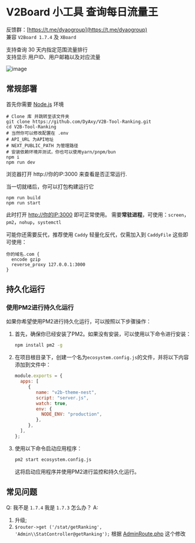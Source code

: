 # V2Board 小工具 查询每日流量王

反馈群：[https://t.me/dyaogroup](https://t.me/dyaogroup)  
兼容 `V2Board 1.7.4` 及 `XBoard`  

支持查询 30 天内指定范围流量排行  
支持显示 用户ID、用户邮箱以及对应流量  

![image](https://s3.haruka.cloud/images/20240826-171730.png)

## 常规部署

首先你需要 [Node.js](https://nodejs.org/en/download/package-manager/all) 环境

```
# Clone 库 并跳转至该文件夹
git clone https://github.com/DyAxy/V2B-Tool-Ranking.git
cd V2B-Tool-Ranking
# 当然你可以修改配置在 .env
# API_URL 为API地址
# NEXT_PUBLIC_PATH 为管理路径
# 安装依赖环境并测试，你也可以使用yarn/pnpm/bun
npm i
npm run dev
```

浏览器打开 http://你的IP:3000 来查看是否正常运行.

当一切就绪后，你可以打包构建运行它

```
npm run build
npm run start
```

此时打开 [http://你的IP:3000](http://你的IP:3000/) 即可正常使用。
需要**常驻进程**，可使用：`screen`，`pm2`，`nohup`，`systemctl`

可能你还需要反代，推荐使用 `Caddy` 轻量化反代，仅需加入到 `CaddyFile` 这些即可使用：

```
你的域名.com {
  encode gzip
  reverse_proxy 127.0.0.1:3000
}
```

## 持久化运行

### 使用PM2进行持久化运行

如果你希望使用PM2进行持久化运行，可以按照以下步骤操作：

1. 首先，确保你已经安装了PM2。如果没有安装，可以使用以下命令进行安装：

    ```bash
    npm install pm2 -g
    ```

2. 在项目根目录下，创建一个名为`ecosystem.config.js`的文件，并将以下内容添加到文件中：

    ```javascript
    module.exports = {
      apps: [
         {
            name: "v2b-theme-nest",
            script: "server.js",
            watch: true,
            env: {
              NODE_ENV: "production",
            },
         },
      ],
    };
    ```

3. 使用以下命令启动应用程序：

    ```bash
    pm2 start ecosystem.config.js
    ```

    这将启动应用程序并使用PM2进行监控和持久化运行。


## 常见问题
Q: 我不是 `1.7.4` 我是 `1.7.3` 怎么办？
A: 
1. 升级; 
2. `$router->get ('/stat/getRanking', 'Admin\\StatController@getRanking');` 根据 [AdminRoute.php](https://github.com/v2board/v2board/blob/master/app/Http/Routes/AdminRoute.php) 这个修改